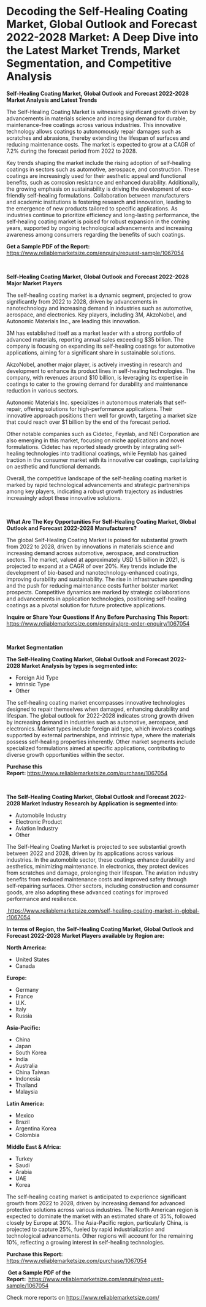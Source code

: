 <p><h1>Decoding the Self-Healing Coating Market, Global Outlook and Forecast 2022-2028 Market: A Deep Dive into the Latest Market Trends, Market Segmentation, and Competitive Analysis</h1></p><p><strong>Self-Healing Coating Market, Global Outlook and Forecast 2022-2028 Market Analysis and Latest Trends</strong></p>
<p><p>The Self-Healing Coating Market is witnessing significant growth driven by advancements in materials science and increasing demand for durable, maintenance-free coatings across various industries. This innovative technology allows coatings to autonomously repair damages such as scratches and abrasions, thereby extending the lifespan of surfaces and reducing maintenance costs. The market is expected to grow at a CAGR of 7.2% during the forecast period from 2022 to 2028.</p><p>Key trends shaping the market include the rising adoption of self-healing coatings in sectors such as automotive, aerospace, and construction. These coatings are increasingly used for their aesthetic appeal and functional benefits, such as corrosion resistance and enhanced durability. Additionally, the growing emphasis on sustainability is driving the development of eco-friendly self-healing formulations. Collaboration between manufacturers and academic institutions is fostering research and innovation, leading to the emergence of new products tailored to specific applications. As industries continue to prioritize efficiency and long-lasting performance, the self-healing coating market is poised for robust expansion in the coming years, supported by ongoing technological advancements and increasing awareness among consumers regarding the benefits of such coatings.</p></p>
<p><strong>Get a Sample PDF of the Report:&nbsp;</strong> <a href="https://www.reliablemarketsize.com/enquiry/request-sample/1067054?utm_campaign=2753&utm_medium=2&utm_source=Github&utm_content=ia&utm_term=21032025&utm_id=self-healing-coating-market-global-outlook-and-forecast-2022-2028">https://www.reliablemarketsize.com/enquiry/request-sample/1067054</a></p>
<p>&nbsp;</p>
<p><strong>Self-Healing Coating Market, Global Outlook and Forecast 2022-2028 Major Market Players</strong></p>
<p><p>The self-healing coating market is a dynamic segment, projected to grow significantly from 2022 to 2028, driven by advancements in nanotechnology and increasing demand in industries such as automotive, aerospace, and electronics. Key players, including 3M, AkzoNobel, and Autonomic Materials Inc., are leading this innovation. </p><p>3M has established itself as a market leader with a strong portfolio of advanced materials, reporting annual sales exceeding $35 billion. The company is focusing on expanding its self-healing coatings for automotive applications, aiming for a significant share in sustainable solutions.</p><p>AkzoNobel, another major player, is actively investing in research and development to enhance its product lines in self-healing technologies. The company, with revenues around $10 billion, is leveraging its expertise in coatings to cater to the growing demand for durability and maintenance reduction in various sectors.</p><p>Autonomic Materials Inc. specializes in autonomous materials that self-repair, offering solutions for high-performance applications. Their innovative approach positions them well for growth, targeting a market size that could reach over $1 billion by the end of the forecast period.</p><p>Other notable companies such as Cidetec, Feynlab, and NEI Corporation are also emerging in this market, focusing on niche applications and novel formulations. Cidetec has reported steady growth by integrating self-healing technologies into traditional coatings, while Feynlab has gained traction in the consumer market with its innovative car coatings, capitalizing on aesthetic and functional demands.</p><p>Overall, the competitive landscape of the self-healing coating market is marked by rapid technological advancements and strategic partnerships among key players, indicating a robust growth trajectory as industries increasingly adopt these innovative solutions.</p></p>
<p>&nbsp;</p>
<p><strong>What Are The Key Opportunities For Self-Healing Coating Market, Global Outlook and Forecast 2022-2028 Manufacturers?</strong></p>
<p><p>The global Self-Healing Coating Market is poised for substantial growth from 2022 to 2028, driven by innovations in materials science and increasing demand across automotive, aerospace, and construction sectors. The market, valued at approximately USD 1.5 billion in 2021, is projected to expand at a CAGR of over 20%. Key trends include the development of bio-based and nanotechnology-enhanced coatings, improving durability and sustainability. The rise in infrastructure spending and the push for reducing maintenance costs further bolster market prospects. Competitive dynamics are marked by strategic collaborations and advancements in application technologies, positioning self-healing coatings as a pivotal solution for future protective applications.</p></p>
<p><strong>Inquire or Share Your Questions If Any Before Purchasing This Report:</strong> <a href="https://www.reliablemarketsize.com/enquiry/pre-order-enquiry/1067054?utm_campaign=2753&utm_medium=2&utm_source=Github&utm_content=ia&utm_term=21032025&utm_id=self-healing-coating-market-global-outlook-and-forecast-2022-2028">https://www.reliablemarketsize.com/enquiry/pre-order-enquiry/1067054</a></p>
<p>&nbsp;</p>
<p><strong>Market Segmentation</strong></p>
<p><strong>The Self-Healing Coating Market, Global Outlook and Forecast 2022-2028 Market Analysis by types is segmented into:</strong></p>
<p><ul><li>Foreign Aid Type</li><li>Intrinsic Type</li><li>Other</li></ul></p>
<p><p>The self-healing coating market encompasses innovative technologies designed to repair themselves when damaged, enhancing durability and lifespan. The global outlook for 2022-2028 indicates strong growth driven by increasing demand in industries such as automotive, aerospace, and electronics. Market types include foreign aid type, which involves coatings supported by external partnerships, and intrinsic type, where the materials possess self-healing properties inherently. Other market segments include specialized formulations aimed at specific applications, contributing to diverse growth opportunities within the sector.</p></p>
<p><strong>Purchase this Report:&nbsp;</strong><a href="https://www.reliablemarketsize.com/purchase/1067054?utm_campaign=2753&utm_medium=2&utm_source=Github&utm_content=ia&utm_term=21032025&utm_id=self-healing-coating-market-global-outlook-and-forecast-2022-2028">https://www.reliablemarketsize.com/purchase/1067054</a></p>
<p>&nbsp;</p>
<p><strong>The Self-Healing Coating Market, Global Outlook and Forecast 2022-2028 Market Industry Research by Application is segmented into:</strong></p>
<p><ul><li>Automobile Industry</li><li>Electronic Product</li><li>Aviation Industry</li><li>Other</li></ul></p>
<p><p>The Self-Healing Coating Market is projected to see substantial growth between 2022 and 2028, driven by its applications across various industries. In the automobile sector, these coatings enhance durability and aesthetics, minimizing maintenance. In electronics, they protect devices from scratches and damage, prolonging their lifespan. The aviation industry benefits from reduced maintenance costs and improved safety through self-repairing surfaces. Other sectors, including construction and consumer goods, are also adopting these advanced coatings for improved performance and resilience.</p></p>
<p><a href="https://www.reliablemarketsize.com/self-healing-coating-market-in-global-r1067054?utm_campaign=2753&utm_medium=2&utm_source=Github&utm_content=ia&utm_term=21032025&utm_id=self-healing-coating-market-global-outlook-and-forecast-2022-2028">&nbsp;https://www.reliablemarketsize.com/self-healing-coating-market-in-global-r1067054</a></p>
<p><strong>In terms of Region, the Self-Healing Coating Market, Global Outlook and Forecast 2022-2028 Market Players available by Region are:</strong></p>
<p>
    <p> <strong> North America: </strong>
        <ul>
            <li>United States</li>
            <li>Canada</li>
        </ul>
        </p> 
    <p> <strong> Europe: </strong>
        <ul>
            <li>Germany</li>
            <li>France</li>
            <li>U.K.</li>
            <li>Italy</li>
            <li>Russia</li>
        </ul>
        </p> 
    <p> <strong> Asia-Pacific: </strong>
        <ul>
            <li>China</li>
            <li>Japan</li>
            <li>South Korea</li>
            <li>India</li>
            <li>Australia</li>
            <li>China Taiwan</li>
            <li>Indonesia</li>
            <li>Thailand</li>
            <li>Malaysia</li>
        </ul>
        </p> 
    <p> <strong> Latin America: </strong>
        <ul>
            <li>Mexico</li>
            <li>Brazil</li>
            <li>Argentina Korea</li>
            <li>Colombia</li>
        </ul>
        </p> 
    <p> <strong> Middle East & Africa: </strong>
        <ul>
            <li>Turkey</li>
            <li>Saudi</li>
            <li>Arabia</li>
            <li>UAE</li>
            <li>Korea</li>
        </ul>
    </p>
    </p>
<p><p>The self-healing coating market is anticipated to experience significant growth from 2022 to 2028, driven by increasing demand for advanced protective solutions across various industries. The North American region is expected to dominate the market with an estimated share of 35%, followed closely by Europe at 30%. The Asia-Pacific region, particularly China, is projected to capture 25%, fueled by rapid industrialization and technological advancements. Other regions will account for the remaining 10%, reflecting a growing interest in self-healing technologies.</p></p>
<p><strong>Purchase this Report: </strong><a href="https://www.reliablemarketsize.com/purchase/1067054?utm_campaign=2753&utm_medium=2&utm_source=Github&utm_content=ia&utm_term=21032025&utm_id=self-healing-coating-market-global-outlook-and-forecast-2022-2028">https://www.reliablemarketsize.com/purchase/1067054</a></p>
<p>&nbsp;<strong>Get a Sample PDF of the Report:&nbsp;&nbsp;</strong><a href="https://www.reliablemarketsize.com/enquiry/request-sample/1067054?utm_campaign=2753&utm_medium=2&utm_source=Github&utm_content=ia&utm_term=21032025&utm_id=self-healing-coating-market-global-outlook-and-forecast-2022-2028">https://www.reliablemarketsize.com/enquiry/request-sample/1067054</a></p>
<p><strong></strong></p>
<p>Check more reports on <a href="https://www.reliablemarketsize.com/?utm_campaign=2753&utm_medium=2&utm_source=Github&utm_content=ia&utm_term=21032025&utm_id=self-healing-coating-market-global-outlook-and-forecast-2022-2028">https://www.reliablemarketsize.com/</a></p>